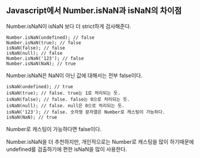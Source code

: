 

## Javascript에서 Number.isNaN과 isNaN의 차이점

Number.isNaN이 isNaN 보다 더 strict하게 검사해준다.

```
Number.isNaN(undefined); // false
Number.isNaN(true); // false
isNaN(false); // false
isNaN(null); // false
Number.isNaN('123'); // false
Number.isNaN(NaN); // true
```
Number.isNaN은 NaN이 아닌 값에 대해서는 전부 false이다.

```
isNaN(undefined); // true
isNaN(true); // false. true는 1로 처리되는 듯.
isNaN(false); // false. false는 0으로 처리되는 듯.
isNaN(null); // false. null은 0으로 처리되는 듯.
isNaN('123'); // false. 숫자형 문자열은 Number로 캐스팅이 가능하다.
isNaN(NaN); // true
```
Number로 캐스팅이 가능하다면 false이다.

Number.isNaN을 더 추천하지만, 개인적으로는 Number로 캐스팅을 많이 하기때문에 undefined를 검출하기에 편한 isNaN을 많이 사용한다.
